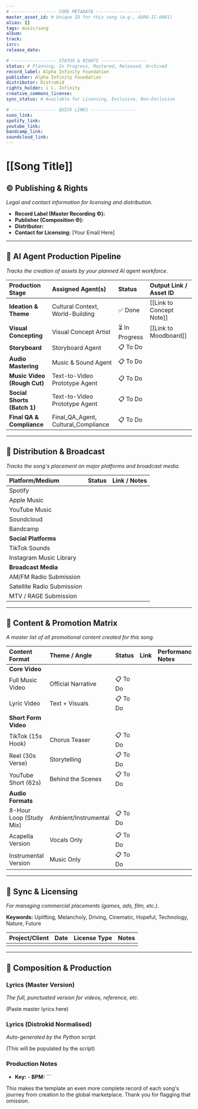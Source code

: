 ```yaml
---
# ----------------- CORE METADATA -----------------
master_asset_id: # Unique ID for this song (e.g., AURA-IC-0081)
alias: []
tags: music/song
album: 
track: 
isrc: 
release_date: 

# ----------------- STATUS & RIGHTS -----------------
status: # Planning, In Progress, Mastered, Released, Archived
record_label: Alpha Infinity Foundation
publisher: Alpha Infinity Foundation
distributor: DistroKid
rights_holder: i C. Infinity
creative_commons_license: 
sync_status: # Available for Licensing, Exclusive, Non-Exclusive

# ----------------- QUICK LINKS -----------------
suno_link: 
spotify_link: 
youtube_link: 
bandcamp_link: 
soundcloud_link: 
---
```


# [[Song Title]]

## ©️ Publishing & Rights
*Legal and contact information for licensing and distribution.*

- **Record Label (Master Recording ©):** 
- **Publisher (Composition ℗):**
- **Distributor:**
- **Contact for Licensing:** [Your Email Here]

---

## 🤖 AI Agent Production Pipeline
*Tracks the creation of assets by your planned AI agent workforce.*

| Production Stage | Assigned Agent(s) | Status | Output Link / Asset ID |
| :--- | :--- | :--- | :--- |
| **Ideation & Theme** | Cultural Context, World-Building | ✅ Done | [[Link to Concept Note]] |
| **Visual Concepting** | Visual Concept Artist | ⏳ In Progress | [[Link to Moodboard]] |
| **Storyboard** | Storyboard Agent | 📋 To Do | |
| **Audio Mastering** | Music & Sound Agent | 📋 To Do | |
| **Music Video (Rough Cut)** | Text-to-Video Prototype Agent | 📋 To Do | |
| **Social Shorts (Batch 1)** | Text-to-Video Prototype Agent | 📋 To Do | |
| **Final QA & Compliance**| Final_QA_Agent, Cultural_Compliance | 📋 To Do | |

---

## 📡 Distribution & Broadcast
*Tracks the song's placement on major platforms and broadcast media.*

| Platform/Medium | Status | Link / Notes |
| :--- | :--- | :--- |
| Spotify | | |
| Apple Music | | |
| YouTube Music | | |
| Soundcloud | | |
| Bandcamp | | |
| **Social Platforms** | | |
| TikTok Sounds | | |
| Instagram Music Library | | |
| **Broadcast Media** | | |
| AM/FM Radio Submission | | |
| Satellite Radio Submission | | |
| MTV / RAGE Submission | | |

---

## 🚀 Content & Promotion Matrix
*A master list of all promotional content created for this song.*

| Content Format | Theme / Angle | Status | Link | Performance Notes |
| :--- | :--- | :--- | :--- | :--- |
| **Core Video** | | | | |
| Full Music Video | Official Narrative | 📋 To Do | | |
| Lyric Video | Text + Visuals | 📋 To Do | | |
| **Short Form Video** | | | | |
| TikTok (15s Hook) | Chorus Teaser | 📋 To Do | | |
| Reel (30s Verse) | Storytelling | 📋 To Do | | |
| YouTube Short (62s) | Behind the Scenes | 📋 To Do | | |
| **Audio Formats** | | | | |
| 8-Hour Loop (Study Mix) | Ambient/Instrumental | 📋 To Do | | |
| Acapella Version | Vocals Only | 📋 To Do | | |
| Instrumental Version | Music Only | 📋 To Do | | |

---

## 🎵 Sync & Licensing
*For managing commercial placements (games, ads, film, etc.).*

**Keywords:** Uplifting, Melancholy, Driving, Cinematic, Hopeful, Technology, Nature, Future

| Project/Client | Date | License Type | Notes |
| :--- | :--- | :--- | :--- |
|                |      |              |       |

---

## 🎼 Composition & Production

### Lyrics (Master Version)
*The full, punctuated version for videos, reference, etc.*

(Paste master lyrics here)

### Lyrics (Distrokid Normalised)
*Auto-generated by the Python script.*

(This will be populated by the script)

### Production Notes
- **Key:** - **BPM:** ```

This makes the template an even more complete record of each song's journey from creation to the global marketplace. Thank you for flagging that omission.
